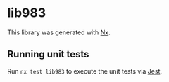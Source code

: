 # lib983

This library was generated with [Nx](https://nx.dev).

## Running unit tests

Run `nx test lib983` to execute the unit tests via [Jest](https://jestjs.io).

